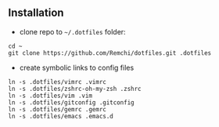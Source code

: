 ## Installation

* clone repo to `~/.dotfiles` folder:

```
cd ~
git clone https://github.com/Remchi/dotfiles.git .dotfiles
```

* create symbolic links to config files

```
ln -s .dotfiles/vimrc .vimrc
ln -s .dotfiles/zshrc-oh-my-zsh .zshrc
ln -s .dotfiles/vim .vim
ln -s .dotfiles/gitconfig .gitconfig
ln -s .dotfiles/gemrc .gemrc
ln -s .dotfiles/emacs .emacs.d
```
